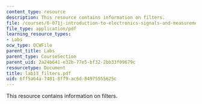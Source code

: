 ```yaml
---
content_type: resource
description: This resource contains information on filters.
file: /courses/6-071j-introduction-to-electronics-signals-and-measurement-spring-2006/6ff5a64a74018ff9ac6d84975555625c_lab13_filters.pdf
file_type: application/pdf
learning_resource_types:
- Labs
ocw_type: OCWFile
parent_title: Labs
parent_type: CourseSection
parent_uid: 2a24b641-e32b-77e5-bf32-2bb33f09679c
resourcetype: Document
title: lab13_filters.pdf
uid: 6ff5a64a-7401-8ff9-ac6d-84975555625c
---
```

This resource contains information on filters.